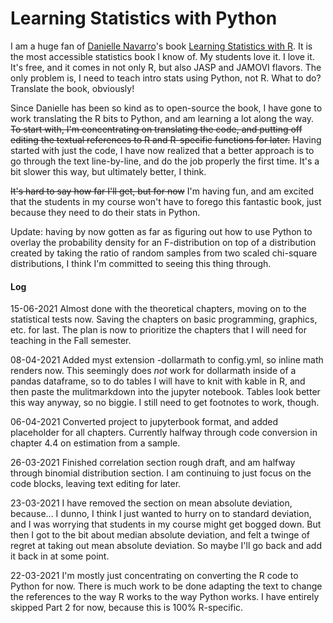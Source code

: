 # Learning Statistics with Python


I am a huge fan of <a href="https://djnavarro.net" target="_blank">Danielle Navarro</a>'s book <a href="https://learningstatisticswithr.com" target="_blank">Learning Statistics with R</a>. It is the most accessible statistics book I know of. My students love it. I love it. It's free, and it comes in not only R, but also JASP and JAMOVI flavors. The only problem is, I need to teach intro stats using Python, not R. What to do? Translate the book, obviously!

Since Danielle has been so kind as to open-source the book, I have gone to work translating the R bits to Python, and am learning a lot along the way. <del>To start with, I'm concentrating on translating the code, and putting off editing the textual references to R and R-specific functions for later.</del> Having started with just the code, I have now realized that a better approach is to go through the text line-by-line, and do the job properly the first time. It's a bit slower this way, but ultimately better, I think. 

<del>It's hard to say how far I'll get, but for now</del> I'm having fun, and am excited that the students in my course won't have to forego this fantastic book, just because they need to do their stats in Python.

Update: having by now gotten as far as figuring out how to use Python to overlay the probability density for an F-distribution on top of a distribution created by taking the ratio of random samples from two scaled chi-square distributions, I think I'm committed to seeing this thing through.



#### Log

15-06-2021 Almost done with the theoretical chapters, moving on to the statistical tests now. Saving the chapters on basic programming, graphics, etc. for last. The plan is now to prioritize the chapters that I will need for teaching in the Fall semester.

08-04-2021 Added myst extension -dollarmath to config.yml, so inline math renders now. This seemingly does *not* work for dollarmath inside of a pandas dataframe, so to do tables I will have to knit with kable in R, and then paste the mulitmarkdown into the jupyter notebook. Tables look better this way anyway, so no biggie. I still need to get footnotes to work, though.


06-04-2021 Converted project to jupyterbook format, and added placeholder for all chapters. Currently halfway through code conversion in chapter 4.4 on estimation from a sample.

26-03-2021 Finished correlation section rough draft, and am halfway through binomial distribution section. I am continuing to just focus on the code blocks, leaving text editing for later.

23-03-2021 I have removed the section on mean absolute deviation, because... I dunno, I think I just wanted to hurry on to standard deviation, and I was worrying that students in my course might get bogged down. But then I got to the bit about median absolute deviation, and felt a twinge of regret at taking out mean absolute deviation. So maybe I'll go back and add it back in at some point.

22-03-2021 I'm mostly just concentrating on converting the R code to Python for now. There is much work to be done adapting the text to change the references to the way R works to the way Python works. I have entirely skipped Part 2 for now, because this is 100% R-specific.

